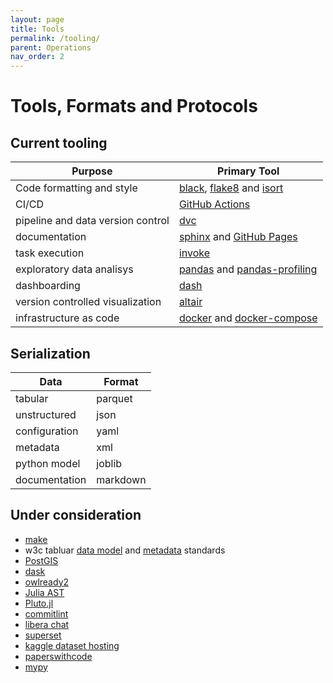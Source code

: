 ```yaml
---
layout: page
title: Tools
permalink: /tooling/
parent: Operations
nav_order: 2
---
```

# Tools, Formats and Protocols

## Current tooling

| Purpose | Primary Tool |
| --- | --- |
| Code formatting and style | [black](https://black.readthedocs.io/en/stable/?badge=stable), [flake8](https://flake8.pycqa.org/en/latest/) and [isort](https://github.com/PyCQA/isort) |
| CI/CD | [GitHub Actions](https://docs.github.com/en/actions) |
| pipeline and data version control | [dvc](https://dvc.org/doc/start) |
| documentation | [sphinx](https://www.sphinx-doc.org/en/master/) and [GitHub Pages](https://pages.github.com/) |
| task execution | [invoke](http://www.pyinvoke.org/) |
| exploratory data analisys | [pandas](https://pandas.pydata.org/docs/) and [pandas-profiling](https://pandas-profiling.github.io/pandas-profiling/docs/master/rtd/) |
| dashboarding | [dash](https://dash.plotly.com/) |
| version controlled visualization | [altair](https://altair-viz.github.io/) |
| infrastructure as code | [docker](https://www.docker.com/) and [docker-compose](https://docs.docker.com/compose/) |


## Serialization

| Data | Format |
| --- | --- |
| tabular | parquet |
| unstructured | json |
| configuration | yaml |
| metadata | xml |
| python model | joblib |
| documentation | markdown |


## Under consideration

- [make](https://www.gnu.org/software/make/manual/html_node/Introduction.html)
- w3c tabluar [data model](https://www.w3.org/TR/tabular-data-model/) and [metadata](https://www.w3.org/TR/tabular-metadata/) standards
- [PostGIS](https://postgis.net/)
- [dask](https://dask.org/)
- [owlready2](https://owlready2.readthedocs.io)
- [Julia AST](https://docs.julialang.org/en/v1/devdocs/ast/)
- [Pluto.jl](https://github.com/fonsp/Pluto.jl)
- [commitlint](https://github.com/conventional-changelog/commitlint/#what-is-commitlint)
- [libera chat](https://libera.chat/guides/connect)
- [superset](https://superset.apache.org/)
- [kaggle dataset hosting](https://www.kaggle.com/docs/datasets)
- [paperswithcode](https://paperswithcode.com)
- [mypy](http://mypy-lang.org/)
